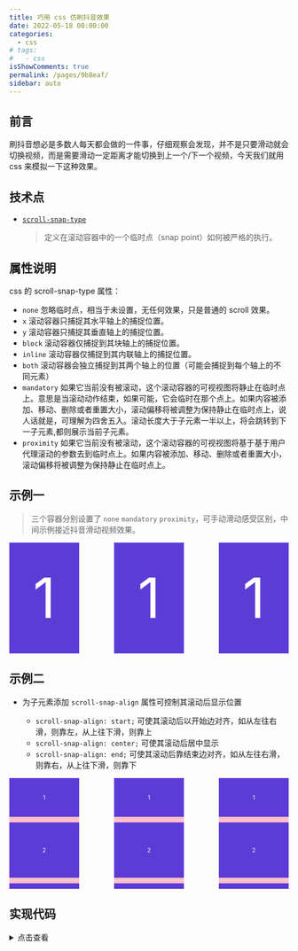 ```yaml
---
title: 巧用 css 仿刷抖音效果
date: 2022-05-18 00:00:00
categories:
  - css
# tags:
#   - css
isShowComments: true
permalink: /pages/9b8eaf/
sidebar: auto
---
```


## 前言

刷抖音想必是多数人每天都会做的一件事，仔细观察会发现，并不是只要滑动就会切换视频，而是需要滑动一定距离才能切换到上一个/下一个视频，今天我们就用 css 来模拟一下这种效果。

## 技术点

- [`scroll-snap-type`](https://developer.mozilla.org/zh-CN/docs/Web/CSS/scroll-snap-type)
  > 定义在滚动容器中的一个临时点（snap point）如何被严格的执行。

## 属性说明

css 的 scroll-snap-type 属性：

- `none`
  忽略临时点，相当于未设置，无任何效果，只是普通的 scroll 效果。
- `x`
  滚动容器只捕捉其水平轴上的捕捉位置。
- `y`
  滚动容器只捕捉其垂直轴上的捕捉位置。
- `block`
  滚动容器仅捕捉到其块轴上的捕捉位置。
- `inline`
  滚动容器仅捕捉到其内联轴上的捕捉位置。
- `both`
  滚动容器会独立捕捉到其两个轴上的位置（可能会捕捉到每个轴上的不同元素）
- `mandatory`
  如果它当前没有被滚动，这个滚动容器的可视视图将静止在临时点上。意思是当滚动动作结束，如果可能，它会临时在那个点上。如果内容被添加、移动、删除或者重置大小，滚动偏移将被调整为保持静止在临时点上，说人话就是，可理解为四舍五入。滚动长度大于子元素一半以上，将会跳转到下一子元素,都则展示当前子元素。
- `proximity`
  如果它当前没有被滚动，这个滚动容器的可视视图将基于基于用户代理滚动的参数去到临时点上。如果内容被添加、移动、删除或者重置大小，滚动偏移将被调整为保持静止在临时点上。

## 示例一

> 三个容器分别设置了 `none` `mandatory` `proximity`，可手动滑动感受区别，中间示例接近抖音滑动视频效果。

  <html>
      <style>
        .none, .mandatory, .proximity {
          width:25%;
          height: 200px;
          background: pink;
          overflow: auto;
        }
        .none {
          /*不做任何处理，等同于未设置*/
          scroll-snap-type: none;
        }
        .mandatory {
          /*mandatory   可理解为四舍五入。滚动长度大于子元素一半以上，将会跳转到下一子元素,都则展示当前子元素*/
          scroll-snap-type: y mandatory;
        }
        .proximity {
          /*proximity  靠近切换，足够靠近下一子元素时，完全展示下一个，足够靠近上一子元素时，展示，其余长度时，保持与 none 桶阳光*/
          scroll-snap-type: y proximity;
        }
        .item {
          width: 100%;
          height: 200px;
          line-height: 200px;
          background: rgb(93, 60, 214);
          margin-bottom: 10px;
          scroll-snap-align: center;
          text-align: center;
          font-size: 100px;
          color: #fff;
        }
      </style>
      <div style="display:flex;justify-content:space-between;">
        <div class="none">
          <div class="item">1</div>
          <div class="item">2</div>
          <div class="item">3</div>
          <div class="item">4</div>
          <div class="item">5</div>
          <div class="item">6</div>
          <div class="item">7</div>
        </div>
        <div class="mandatory">
          <div class="item">1</div>
          <div class="item">2</div>
          <div class="item">3</div>
          <div class="item">4</div>
          <div class="item">5</div>
          <div class="item">6</div>
          <div class="item">7</div>
        </div>
        <div class="proximity">
          <div class="item">1</div>
          <div class="item">2</div>
          <div class="item">3</div>
          <div class="item">4</div>
          <div class="item">5</div>
          <div class="item">6</div>
          <div class="item">7</div>
        </div>
      </div>

  </html>

## 示例二

- 为子元素添加 `scroll-snap-align` 属性可控制其滚动后显示位置

  - `scroll-snap-align: start;` 可使其滚动后以开始边对齐，如从左往右滑，则靠左，从上往下滑，则靠上
  - `scroll-snap-align: center;` 可使其滚动后居中显示
  - `scroll-snap-align: end;` 可使其滚动后靠结束边对齐，如从左往右滑，则靠右，从上往下滑，则靠下

<html>
  <style>
    .none,
    .mandatory,
    .proximity {
      width: 25%;
      height: 200px;
      background: pink;
      overflow: auto;
    }
    .mandatory {
      /*mandatory   可理解为四舍五入。滚动长度大于子元素一半以上，将会跳转到下一子元素,都则展示当前子元素*/
      scroll-snap-type: y mandatory;
    }
    .item_bottom_start,
    .item_bottom_center,
    .item_bottom_end {
      width: 100%;
      background: rgb(93, 60, 214);
      margin-bottom: 10px;
      text-align: center;
      color: #fff;
      font-size: 10px;
    }
    .item_bottom_start {
      scroll-snap-align: start;
    }
    .item_bottom_center {
      scroll-snap-align: center;
    }
    .item_bottom_end {
      scroll-snap-align: end;
    }
    .h50 {
      height: 50px;
      line-height: 50px;
    }
    .h70 {
      height: 70px;
      line-height: 70px;
    }
    .h80 {
      height: 80px;
      line-height: 80px;
    }
    .h90 {
      height: 90px;
      line-height: 90px;
    }
    .h100 {
      height: 100px;
      line-height: 100px;
    }
  </style>
  <div style="display: flex; justify-content: space-between">
    <div class="mandatory">
      <div class="item_bottom_start h70">1</div>
      <div class="item_bottom_start h100">2</div>
      <div class="item_bottom_start h50">3</div>
      <div class="item_bottom_start h100">4</div>
      <div class="item_bottom_start h80">5</div>
      <div class="item_bottom_start h100">6</div>
      <div class="item_bottom_start h90">7</div>
    </div>
    <div class="mandatory">
      <div class="item_bottom_center h70">1</div>
      <div class="item_bottom_center h100">2</div>
      <div class="item_bottom_center h50">3</div>
      <div class="item_bottom_center h100">4</div>
      <div class="item_bottom_center h80">5</div>
      <div class="item_bottom_center h100">6</div>
      <div class="item_bottom_center h90">7</div>
    </div>
    <div class="mandatory">
      <div class="item_bottom_end h70">1</div>
      <div class="item_bottom_end h100">2</div>
      <div class="item_bottom_end h50">3</div>
      <div class="item_bottom_end h100">4</div>
      <div class="item_bottom_end h80">5</div>
      <div class="item_bottom_end h100">6</div>
      <div class="item_bottom_end h90">7</div>
    </div>
  </div>
</html>

## 实现代码

<details>
<summary>点击查看</summary>

```html
<html>
  <style>
    .none,
    .mandatory,
    .proximity {
      width: 25%;
      height: 200px;
      background: pink;
      overflow: auto;
    }
    .none {
      /* 不做任何处理，等同于未设置 */
      scroll-snap-type: none;
    }
    .mandatory {
      /* mandatory   可理解为四舍五入。滚动长度大于子元素一半以上，将会跳转到下一子元素,都则展示当前子元素*/
      scroll-snap-type: y mandatory;
    }
    .proximity {
      /* proximity  靠近切换，足够靠近下一子元素时，完全展示下一个，足够靠近上一子元素时，展示，其余长度时，保持与 none 桶阳光*/
      scroll-snap-type: y proximity;
    }
    .item {
      width: 100%;
      height: 200px;
      line-height: 200px;
      background: rgb(93, 60, 214);
      margin-bottom: 10px;
      scroll-snap-align: center;
      text-align: center;
      font-size: 100px;
      color: #fff;
    }
  </style>
  <div style="display: flex; justify-content: space-between">
    <div class="none">
      <div class="item">1</div>
      <div class="item">2</div>
      <div class="item">3</div>
      <div class="item">4</div>
      <div class="item">5</div>
      <div class="item">6</div>
      <div class="item">7</div>
    </div>
    <div class="mandatory">
      <div class="item">1</div>
      <div class="item">2</div>
      <div class="item">3</div>
      <div class="item">4</div>
      <div class="item">5</div>
      <div class="item">6</div>
      <div class="item">7</div>
    </div>
    <div class="proximity">
      <div class="item">1</div>
      <div class="item">2</div>
      <div class="item">3</div>
      <div class="item">4</div>
      <div class="item">5</div>
      <div class="item">6</div>
      <div class="item">7</div>
    </div>
  </div>
</html>

<!------------ 以上为示例一代码，以下为示例二代码 ------------>

<html>
  <style>
    .none,
    .mandatory,
    .proximity {
      width: 25%;
      height: 200px;
      background: pink;
      overflow: auto;
    }
    .mandatory {
      /* mandatory   可理解为四舍五入。滚动长度大于子元素一半以上，将会跳转到下一子元素,都则展示当前子元素*/
      scroll-snap-type: y mandatory;
    }
    .item_bottom_start,
    .item_bottom_center,
    .item_bottom_end {
      width: 100%;
      background: rgb(93, 60, 214);
      margin-bottom: 10px;
      text-align: center;
      color: #fff;
      font-size: 10px;
    }
    .item_bottom_start {
      scroll-snap-align: start;
    }
    .item_bottom_center {
      scroll-snap-align: center;
    }
    .item_bottom_end {
      scroll-snap-align: end;
    }
    .h50 {
      height: 50px;
      line-height: 50px;
    }
    .h70 {
      height: 70px;
      line-height: 70px;
    }
    .h80 {
      height: 80px;
      line-height: 80px;
    }
    .h90 {
      height: 90px;
      line-height: 90px;
    }
    .h100 {
      height: 100px;
      line-height: 100px;
    }
  </style>
  <div style="display: flex; justify-content: space-between">
    <div class="mandatory">
      <div class="item_bottom_start h70">1</div>
      <div class="item_bottom_start h100">2</div>
      <div class="item_bottom_start h50">3</div>
      <div class="item_bottom_start h100">4</div>
      <div class="item_bottom_start h80">5</div>
      <div class="item_bottom_start h100">6</div>
      <div class="item_bottom_start h90">7</div>
    </div>
    <div class="mandatory">
      <div class="item_bottom_center h70">1</div>
      <div class="item_bottom_center h100">2</div>
      <div class="item_bottom_center h50">3</div>
      <div class="item_bottom_center h100">4</div>
      <div class="item_bottom_center h80">5</div>
      <div class="item_bottom_center h100">6</div>
      <div class="item_bottom_center h90">7</div>
    </div>
    <div class="mandatory">
      <div class="item_bottom_end h70">1</div>
      <div class="item_bottom_end h100">2</div>
      <div class="item_bottom_end h50">3</div>
      <div class="item_bottom_end h100">4</div>
      <div class="item_bottom_end h80">5</div>
      <div class="item_bottom_end h100">6</div>
      <div class="item_bottom_end h90">7</div>
    </div>
  </div>
</html>
```

</details>
